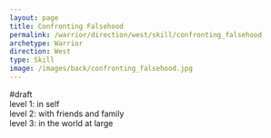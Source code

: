 ```yaml
---
layout: page
title: Confronting Falsehood
permalink: /warrior/direction/west/skill/confronting_falsehood
archetype: Warrior
direction: West
type: Skill
image: /images/back/confronting_falsehood.jpg
---
```

#draft   
level 1: in self  
level 2: with friends and family  
level 3: in the world at large
